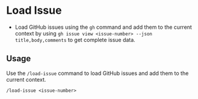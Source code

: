 # Load Issue

- Load GitHub issues using the `gh` command and add them to the current context by using `gh issue view <issue-number> --json title,body,comments` to get complete issue data.

## Usage

Use the `/load-issue` command to load GitHub issues and add them to the current context.

```
/load-issue <issue-number>
```
